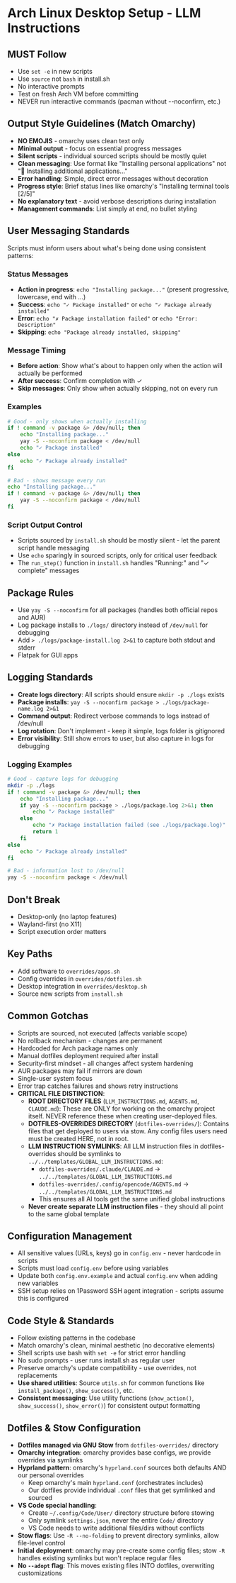 # Arch Linux Desktop Setup - LLM Instructions

## MUST Follow
- Use `set -e` in new scripts
- Use `source` not `bash` in install.sh
- No interactive prompts
- Test on fresh Arch VM before committing
- NEVER run interactive commands (pacman without --noconfirm, etc.)

## Output Style Guidelines (Match Omarchy)
- **NO EMOJIS** - omarchy uses clean text only
- **Minimal output** - focus on essential progress messages
- **Silent scripts** - individual sourced scripts should be mostly quiet
- **Clean messaging**: Use format like "Installing personal applications" not "🎨 Installing additional applications..."
- **Error handling**: Simple, direct error messages without decoration
- **Progress style**: Brief status lines like omarchy's "Installing terminal tools [2/5]"
- **No explanatory text** - avoid verbose descriptions during installation
- **Management commands**: List simply at end, no bullet styling

## User Messaging Standards
Scripts must inform users about what's being done using consistent patterns:

### Status Messages
- **Action in progress**: `echo "Installing package..."` (present progressive, lowercase, end with ...)
- **Success**: `echo "✓ Package installed"` or `echo "✓ Package already installed"`
- **Error**: `echo "✗ Package installation failed"` or `echo "Error: Description"`
- **Skipping**: `echo "Package already installed, skipping"`

### Message Timing
- **Before action**: Show what's about to happen only when the action will actually be performed
- **After success**: Confirm completion with ✓ 
- **Skip messages**: Only show when actually skipping, not on every run

### Examples
```bash
# Good - only shows when actually installing
if ! command -v package &> /dev/null; then
    echo "Installing package..."
    yay -S --noconfirm package < /dev/null
    echo "✓ Package installed"
else
    echo "✓ Package already installed"
fi

# Bad - shows message every run
echo "Installing package..."
if ! command -v package &> /dev/null; then
    yay -S --noconfirm package < /dev/null
fi
```

### Script Output Control
- Scripts sourced by `install.sh` should be mostly silent - let the parent script handle messaging
- Use `echo` sparingly in sourced scripts, only for critical user feedback
- The `run_step()` function in `install.sh` handles "Running:" and "✓ complete" messages

## Package Rules
- Use `yay -S --noconfirm` for all packages (handles both official repos and AUR)
- Log package installs to `./logs/` directory instead of `/dev/null` for debugging
- Add `> ./logs/package-install.log 2>&1` to capture both stdout and stderr
- Flatpak for GUI apps

## Logging Standards
- **Create logs directory**: All scripts should ensure `mkdir -p ./logs` exists
- **Package installs**: `yay -S --noconfirm package > ./logs/package-name.log 2>&1`
- **Command output**: Redirect verbose commands to logs instead of /dev/null
- **Log rotation**: Don't implement - keep it simple, logs folder is gitignored
- **Error visibility**: Still show errors to user, but also capture in logs for debugging

### Logging Examples
```bash
# Good - capture logs for debugging
mkdir -p ./logs
if ! command -v package &> /dev/null; then
    echo "Installing package..."
    if yay -S --noconfirm package > ./logs/package.log 2>&1; then
        echo "✓ Package installed"
    else
        echo "✗ Package installation failed (see ./logs/package.log)"
        return 1
    fi
else
    echo "✓ Package already installed"
fi

# Bad - information lost to /dev/null
yay -S --noconfirm package < /dev/null
```

## Don't Break
- Desktop-only (no laptop features)
- Wayland-first (no X11)
- Script execution order matters

## Key Paths
- Add software to `overrides/apps.sh`
- Config overrides in `overrides/dotfiles.sh`
- Desktop integration in `overrides/desktop.sh`
- Source new scripts from `install.sh`

## Common Gotchas
- Scripts are sourced, not executed (affects variable scope)
- No rollback mechanism - changes are permanent
- Hardcoded for Arch package names only
- Manual dotfiles deployment required after install
- Security-first mindset - all changes affect system hardening
- AUR packages may fail if mirrors are down
- Single-user system focus
- Error trap catches failures and shows retry instructions
- **CRITICAL FILE DISTINCTION**: 
  - **ROOT DIRECTORY FILES** (`LLM_INSTRUCTIONS.md`, `AGENTS.md`, `CLAUDE.md`): These are ONLY for working on the omarchy project itself. NEVER reference these when creating user-deployed files.
  - **DOTFILES-OVERRIDES DIRECTORY** (`dotfiles-overrides/`): Contains files that get deployed to users via stow. Any config files users need must be created HERE, not in root.
  - **LLM INSTRUCTION SYMLINKS**: All LLM instruction files in dotfiles-overrides should be symlinks to `../../templates/GLOBAL_LLM_INSTRUCTIONS.md`:
    - `dotfiles-overrides/.claude/CLAUDE.md` → `../../templates/GLOBAL_LLM_INSTRUCTIONS.md`
    - `dotfiles-overrides/.config/opencode/AGENTS.md` → `../../templates/GLOBAL_LLM_INSTRUCTIONS.md`
    - This ensures all AI tools get the same unified global instructions
  - **Never create separate LLM instruction files** - they should all point to the same global template

## Configuration Management
- All sensitive values (URLs, keys) go in `config.env` - never hardcode in scripts
- Scripts must load `config.env` before using variables
- Update both `config.env.example` and actual `config.env` when adding new variables
- SSH setup relies on 1Password SSH agent integration - scripts assume this is configured

## Code Style & Standards
- Follow existing patterns in the codebase
- Match omarchy's clean, minimal aesthetic (no decorative elements)
- Shell scripts use bash with `set -e` for strict error handling
- No sudo prompts - user runs install.sh as regular user
- Preserve omarchy's update compatibility - use overrides, not replacements
- **Use shared utilities**: Source `utils.sh` for common functions like `install_package()`, `show_success()`, etc.
- **Consistent messaging**: Use utility functions (`show_action()`, `show_success()`, `show_error()`) for consistent output formatting

## Dotfiles & Stow Configuration
- **Dotfiles managed via GNU Stow** from `dotfiles-overrides/` directory
- **Omarchy integration**: omarchy provides base configs, we provide overrides via symlinks
- **Hyprland pattern**: omarchy's `hyprland.conf` sources both defaults AND our personal overrides
  - Keep omarchy's main `hyprland.conf` (orchestrates includes)
  - Our dotfiles provide individual `.conf` files that get symlinked and sourced
- **VS Code special handling**:
  - Create `~/.config/Code/User/` directory structure before stowing
  - Only symlink `settings.json`, never the entire `Code/` directory
  - VS Code needs to write additional files/dirs without conflicts
- **Stow flags**: Use `-R --no-folding` to prevent directory symlinks, allow file-level control
- **Initial deployment**: omarchy may pre-create some config files; stow `-R` handles existing symlinks but won't replace regular files
- **No `--adopt` flag**: This moves existing files INTO dotfiles, overwriting customizations
